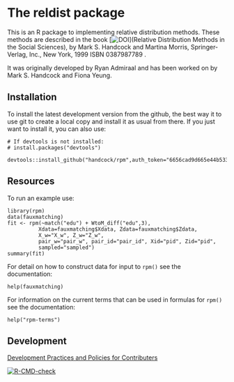 # The reldist package

This is an R package to implementing relative distribution methods.
These methods are described in the book 
[![DOI](https://doi.org/10.1007/b97852)](Relative Distribution Methods in the Social Sciences), by Mark S. Handcock and Martina Morris, Springer-Verlag, Inc., New York, 1999 ISBN 0387987789 .

It was originally developed by Ryan Admiraal and has been worked on by Mark S. Handcock and Fiona Yeung.

## Installation
<!-- To install the latest version from [CRAN](https://CRAN.R-project.org/package=ipc) -->
<!-- run: -->
<!-- ``` -->
<!-- install.packages("ipc") -->
<!-- ``` -->
To install the latest development version from the github,
the best way it to use git to create a
local copy and install it as usual from there. If you just want to
install it, you can also use:
```
# If devtools is not installed:
# install.packages("devtools")

devtools::install_github("handcock/rpm",auth_token="6656cad9d665e44b53316c616bc25703ee5ae823")
```
<!-- devtools::install_github("handcock/rpm",auth_token="Your token") -->
<!-- You will need to create a personal token: see -->

<!-- https://docs.aws.amazon.com/codepipeline/latest/userguide/GitHub-create-personal-token-CLI.html -->

<!-- Stop at Step 6. The copied string is "Your token". -->

## Resources

<!-- * For a more detailed description of what can be done with the ``ipc`` package, **[see the introductory -->
<!-- * vignette](http://htmlpreview.github.io/?https://github.com/fellstat/ipc/blob/master/inst/doc/shinymp.html)**. -->

To run an example use:
```
library(rpm)
data(fauxmatching)
fit <- rpm(~match("edu") + WtoM_diff("edu",3),
          Xdata=fauxmatching$Xdata, Zdata=fauxmatching$Zdata,
          X_w="X_w", Z_w="Z_w",
          pair_w="pair_w", pair_id="pair_id", Xid="pid", Zid="pid",
          sampled="sampled")
summary(fit)
```

For detail on how to construct data for input to `rpm()` see the documentation:
```
help(fauxmatching)
```

For information on the current terms that can be used in formulas for `rpm()` see the documentation:
```
help("rpm-terms")
```

## Development

[Development Practices and Policies for Contributers](../../wiki/How-to-Contribute:-Git-Practices)

<!-- badges: start -->
 [![R-CMD-check](https://github.com/handcock/rpm/workflows/R-CMD-check/badge.svg)](https://github.com/handcock/rpm/actions)
<!-- badges: end -->
